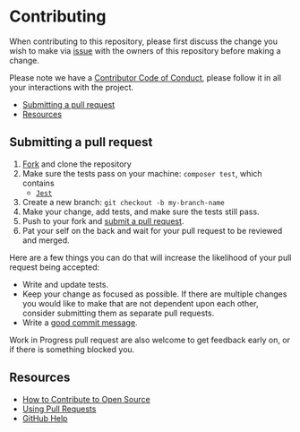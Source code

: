 # Contributing
[issues]: https://github.com/technote-space/toc-generator/issues
[fork]: https://github.com/technote-space/toc-generator/fork
[pr]: https://github.com/technote-space/toc-generator/compare
[jest]: https://jestjs.io/
[code-of-conduct]: CODE_OF_CONDUCT.md

When contributing to this repository, please first discuss the change you wish to make via [issue][issues] with the owners of this repository before making a change. 

Please note we have a [Contributor Code of Conduct][code-of-conduct], please follow it in all your interactions with the project.

<!-- START doctoc generated TOC please keep comment here to allow auto update -->
<!-- DON'T EDIT THIS SECTION, INSTEAD RE-RUN doctoc TO UPDATE -->


- [Submitting a pull request](#submitting-a-pull-request)
- [Resources](#resources)

<!-- END doctoc generated TOC please keep comment here to allow auto update -->

## Submitting a pull request

1. [Fork][fork] and clone the repository
1. Make sure the tests pass on your machine: `composer test`, which contains
   - [`Jest`][jest]
1. Create a new branch: `git checkout -b my-branch-name`
1. Make your change, add tests, and make sure the tests still pass.
1. Push to your fork and [submit a pull request][pr].
1. Pat your self on the back and wait for your pull request to be reviewed and merged.

Here are a few things you can do that will increase the likelihood of your pull request being accepted:
- Write and update tests.
- Keep your change as focused as possible. If there are multiple changes you would like to make that are not dependent upon each other, consider submitting them as separate pull requests.
- Write a [good commit message](https://github.com/erlang/otp/wiki/writing-good-commit-messages).

Work in Progress pull request are also welcome to get feedback early on, or if there is something blocked you.

## Resources

- [How to Contribute to Open Source](https://opensource.guide/how-to-contribute/)
- [Using Pull Requests](https://help.github.com/articles/about-pull-requests/)
- [GitHub Help](https://help.github.com)
